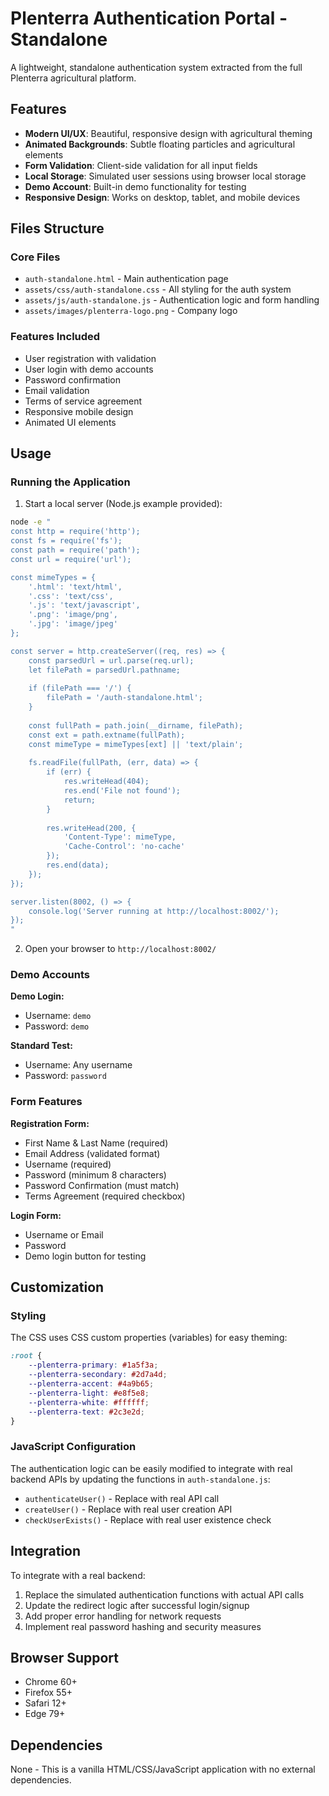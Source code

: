 # Plenterra Authentication Portal - Standalone

A lightweight, standalone authentication system extracted from the full Plenterra agricultural platform.

## Features

- **Modern UI/UX**: Beautiful, responsive design with agricultural theming
- **Animated Backgrounds**: Subtle floating particles and agricultural elements
- **Form Validation**: Client-side validation for all input fields
- **Local Storage**: Simulated user sessions using browser local storage
- **Demo Account**: Built-in demo functionality for testing
- **Responsive Design**: Works on desktop, tablet, and mobile devices

## Files Structure

### Core Files
- `auth-standalone.html` - Main authentication page
- `assets/css/auth-standalone.css` - All styling for the auth system
- `assets/js/auth-standalone.js` - Authentication logic and form handling
- `assets/images/plenterra-logo.png` - Company logo

### Features Included
- User registration with validation
- User login with demo accounts
- Password confirmation
- Email validation
- Terms of service agreement
- Responsive mobile design
- Animated UI elements

## Usage

### Running the Application

1. Start a local server (Node.js example provided):
```bash
node -e "
const http = require('http');
const fs = require('fs');
const path = require('path');
const url = require('url');

const mimeTypes = {
    '.html': 'text/html',
    '.css': 'text/css',
    '.js': 'text/javascript',
    '.png': 'image/png',
    '.jpg': 'image/jpeg'
};

const server = http.createServer((req, res) => {
    const parsedUrl = url.parse(req.url);
    let filePath = parsedUrl.pathname;
    
    if (filePath === '/') {
        filePath = '/auth-standalone.html';
    }
    
    const fullPath = path.join(__dirname, filePath);
    const ext = path.extname(fullPath);
    const mimeType = mimeTypes[ext] || 'text/plain';
    
    fs.readFile(fullPath, (err, data) => {
        if (err) {
            res.writeHead(404);
            res.end('File not found');
            return;
        }
        
        res.writeHead(200, {
            'Content-Type': mimeType,
            'Cache-Control': 'no-cache'
        });
        res.end(data);
    });
});

server.listen(8002, () => {
    console.log('Server running at http://localhost:8002/');
});
"
```

2. Open your browser to `http://localhost:8002/`

### Demo Accounts

**Demo Login:**
- Username: `demo`
- Password: `demo`

**Standard Test:**
- Username: Any username
- Password: `password`

### Form Features

**Registration Form:**
- First Name & Last Name (required)
- Email Address (validated format)
- Username (required)
- Password (minimum 8 characters)
- Password Confirmation (must match)
- Terms Agreement (required checkbox)

**Login Form:**
- Username or Email
- Password
- Demo login button for testing

## Customization

### Styling
The CSS uses CSS custom properties (variables) for easy theming:

```css
:root {
    --plenterra-primary: #1a5f3a;
    --plenterra-secondary: #2d7a4d;
    --plenterra-accent: #4a9b65;
    --plenterra-light: #e8f5e8;
    --plenterra-white: #ffffff;
    --plenterra-text: #2c3e2d;
}
```

### JavaScript Configuration
The authentication logic can be easily modified to integrate with real backend APIs by updating the functions in `auth-standalone.js`:

- `authenticateUser()` - Replace with real API call
- `createUser()` - Replace with real user creation API
- `checkUserExists()` - Replace with real user existence check

## Integration

To integrate with a real backend:

1. Replace the simulated authentication functions with actual API calls
2. Update the redirect logic after successful login/signup
3. Add proper error handling for network requests
4. Implement real password hashing and security measures

## Browser Support

- Chrome 60+
- Firefox 55+
- Safari 12+
- Edge 79+

## Dependencies

None - This is a vanilla HTML/CSS/JavaScript application with no external dependencies.
